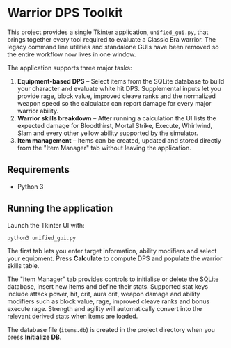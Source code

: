 # Warrior DPS Toolkit

This project provides a single Tkinter application, `unified_gui.py`, that brings
together every tool required to evaluate a Classic Era warrior. The legacy
command line utilities and standalone GUIs have been removed so the entire
workflow now lives in one window.

The application supports three major tasks:

1. **Equipment-based DPS** – Select items from the SQLite database to build your
   character and evaluate white hit DPS. Supplemental inputs let you provide
   rage, block value, improved cleave ranks and the normalized weapon speed so
   the calculator can report damage for every major warrior ability.
2. **Warrior skills breakdown** – After running a calculation the UI lists the
   expected damage for Bloodthirst, Mortal Strike, Execute, Whirlwind, Slam and
   every other yellow ability supported by the simulator.
3. **Item management** – Items can be created, updated and stored directly from
   the "Item Manager" tab without leaving the application.

## Requirements

- Python 3

## Running the application

Launch the Tkinter UI with:

```bash
python3 unified_gui.py
```

The first tab lets you enter target information, ability modifiers and select
your equipment. Press **Calculate** to compute DPS and populate the warrior
skills table.

The "Item Manager" tab provides controls to initialise or delete the SQLite
database, insert new items and define their stats. Supported stat keys include attack
power, hit, crit, aura crit, weapon damage and ability modifiers such as block
value, rage, improved cleave ranks and bonus execute rage. Strength and agility
will automatically convert into the relevant derived stats when items are
loaded.

The database file (`items.db`) is created in the project directory when you
press **Initialize DB**.
